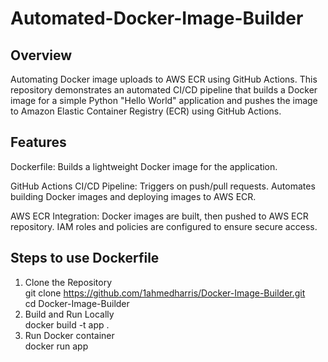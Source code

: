 # Automated-Docker-Image-Builder
## Overview
Automating Docker image uploads to AWS ECR using GitHub Actions. 
This repository demonstrates an automated CI/CD pipeline that builds a Docker image for a simple Python "Hello World" application and pushes the image to Amazon Elastic Container Registry (ECR) using GitHub Actions. 
## Features
Dockerfile:
Builds a lightweight Docker image for the application.

GitHub Actions CI/CD Pipeline:
Triggers on push/pull requests. Automates building Docker images and deploying images to AWS ECR.

AWS ECR Integration:
Docker images are built, then pushed to AWS ECR repository.
IAM roles and policies are configured to ensure secure access.

## Steps to use Dockerfile
1. Clone the Repository   
git clone  https://github.com/1ahmedharris/Docker-Image-Builder.git  
cd Docker-Image-Builder  
2. Build and Run Locally   
docker build -t app .    
3. Run Docker container  
docker run app  
